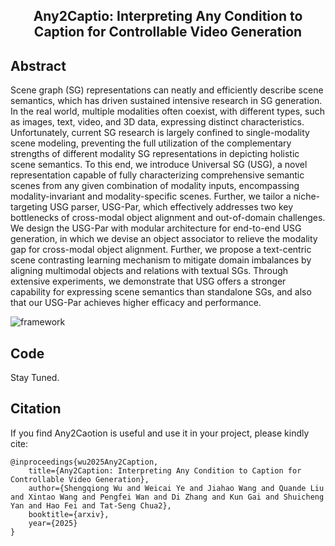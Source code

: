 


## <div align="center"> Any2Captio: Interpreting Any Condition to Caption for Controllable Video Generation<div>



## Abstract

Scene graph (SG) representations can neatly and efficiently describe scene semantics, which has driven sustained intensive research in SG generation.
In the real world, multiple modalities often coexist, with different types, such as images, text, video, and 3D data, expressing distinct characteristics.
Unfortunately, current SG research is largely confined to single-modality scene modeling, preventing the full utilization of the complementary strengths of different modality SG representations in depicting holistic scene semantics.
To this end, we introduce Universal SG (USG), a novel representation capable of fully characterizing comprehensive semantic scenes from any given combination of modality inputs, encompassing modality-invariant and modality-specific scenes.
Further, we tailor a niche-targeting USG parser, USG-Par, which effectively addresses two key bottlenecks of cross-modal object alignment and out-of-domain challenges.
We design the USG-Par with modular architecture for end-to-end USG generation, in which we devise an object associator to relieve the modality gap for cross-modal object alignment.
Further, we propose a text-centric scene contrasting learning mechanism to mitigate domain imbalances by aligning multimodal objects and relations with textual SGs. 
Through extensive experiments, we demonstrate that USG offers a stronger capability for expressing scene semantics than standalone SGs, and also that our USG-Par achieves higher efficacy and performance.

<!-- <img src="./assets/full-usg3-crop.png" align="center" width="100%"> -->


 ![framework](./assets/intro.png)



## Code
Stay Tuned.




## Citation

If you find Any2Caotion is useful and use it in your project, please kindly cite:
```
@inproceedings{wu2025Any2Caption,
    title={Any2Caption: Interpreting Any Condition to Caption for Controllable Video Generation},
    author={Shengqiong Wu and Weicai Ye and Jiahao Wang and Quande Liu and Xintao Wang and Pengfei Wan and Di Zhang and Kun Gai and Shuicheng Yan and Hao Fei and Tat-Seng Chua2},
    booktitle={arxiv},
    year={2025}
}
```


